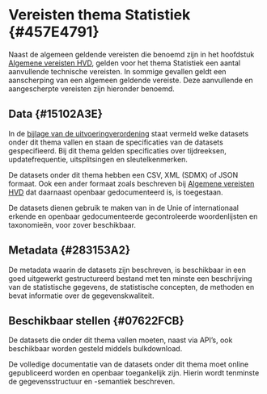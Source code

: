 # Vereisten thema Statistiek {#457E4791}

Naast de algemeen geldende vereisten die benoemd zijn in het hoofdstuk <a href='#207C051B'>Algemene vereisten HVD</a>, gelden voor het thema Statistiek een aantal aanvullende technische vereisten. In sommige gevallen geldt een aanscherping van een algemeen geldende vereiste. Deze aanvullende en aangescherpte vereisten zijn hieronder benoemd.<br/>

## Data {#15102A3E}

In de <a href='https://eur-lex.europa.eu/legal-content/NL/TXT/HTML/?uri=CELEX:32023R0138#d1e32-48-1' target='_blank'>bijlage van de uitvoeringverordening</a> staat vermeld welke datasets onder dit thema vallen en staan de specificaties van de datasets gespecifieerd. Bij dit thema gelden specificaties over tijdreeksen, updatefrequentie, uitsplitsingen en sleutelkenmerken.<br/>

De datasets onder dit thema hebben een CSV, XML (SDMX) of JSON formaat. Ook een ander formaat zoals beschreven bij <a href='#120E3368'>Algemene vereisten HVD</a> dat daarnaast openbaar gedocumenteerd is, is toegestaan.<br/>

De datasets dienen gebruik te maken van in de Unie of internationaal erkende en openbaar gedocumenteerde gecontroleerde woordenlijsten en taxonomieën, voor zover beschikbaar.<br/>

## Metadata {#283153A2}

De metadata waarin de datasets zijn beschreven, is beschikbaar in een goed uitgewerkt gestructureerd bestand met ten minste een beschrijving van de statistische gegevens, de statistische concepten, de methoden en bevat informatie over de gegevenskwaliteit.<br/>

## Beschikbaar stellen {#07622FCB}

De datasets die onder dit thema vallen moeten, naast via API’s, ook beschikbaar worden gesteld middels bulkdownload.<br/>

De volledige documentatie van de datasets onder dit thema moet online gepubliceerd worden en openbaar toegankelijk zijn. Hierin wordt tenminste de gegevensstructuur en -semantiek beschreven.


